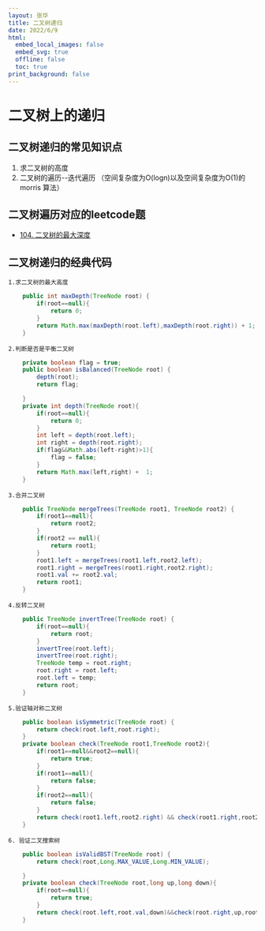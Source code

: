 ```yaml
---
layout: 张华
title: 二叉树递归
date: 2022/6/9
html:
  embed_local_images: false
  embed_svg: true
  offline: false
  toc: true
print_background: false
---
```


# 二叉树上的递归

## 二叉树递归的常见知识点

1. 求二叉树的高度
2. 二叉树的遍历--迭代遍历 （空间复杂度为O(logn)以及空间复杂度为O(1)的morris 算法）
   
## 二叉树遍历对应的leetcode题
+ [104. 二叉树的最大深度](https://leetcode.cn/problems/maximum-depth-of-binary-tree/)


   
## 二叉树递归的经典代码

`1.求二叉树的最大高度`

````java
    public int maxDepth(TreeNode root) {
        if(root==null){
            return 0;
        }
        return Math.max(maxDepth(root.left),maxDepth(root.right)) + 1;
    }
````

`2.判断是否是平衡二叉树`

````java
    private boolean flag = true;
    public boolean isBalanced(TreeNode root) {
        depth(root);
        return flag;

    }
    private int depth(TreeNode root){
        if(root==null){
            return 0;
        }
        int left = depth(root.left);
        int right = depth(root.right);
        if(flag&&Math.abs(left-right)>1){
            flag = false;
        }
        return Math.max(left,right) +  1;
    }
````

`3.合并二叉树`

````java
    public TreeNode mergeTrees(TreeNode root1, TreeNode root2) {
        if(root1==null){
            return root2;
        }
        if(root2 == null){
            return root1;
        }
        root1.left = mergeTrees(root1.left,root2.left);
        root1.right = mergeTrees(root1.right,root2.right);
        root1.val += root2.val;
        return root1;
    }
````

`4.反转二叉树`

````java
    public TreeNode invertTree(TreeNode root) {
        if(root==null){
            return root;
        }
        invertTree(root.left);
        invertTree(root.right);
        TreeNode temp = root.right;
        root.right = root.left;
        root.left = temp;
        return root;
    }
````

`5.验证轴对称二叉树`

````java
    public boolean isSymmetric(TreeNode root) {
        return check(root.left,root.right);
    }
    private boolean check(TreeNode root1,TreeNode root2){
        if(root1==null&&root2==null){
            return true;
        }
        if(root1==null){
            return false;
        }
        if(root2==null){
            return false;
        }
        return check(root1.left,root2.right) && check(root1.right,root2.left) && root1.val == root2.val;
    }
````

`6. 验证二叉搜索树`

````java
    public boolean isValidBST(TreeNode root) {
        return check(root,Long.MAX_VALUE,Long.MIN_VALUE);

    }
    private boolean check(TreeNode root,long up,long down){
        if(root==null){
            return true;
        }
        return check(root.left,root.val,down)&&check(root.right,up,root.val)&&root.val>down&&root.val<up;
    }
````